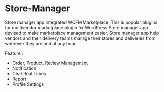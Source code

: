 # Store-Manager
Store manager app integrated WCFM Marketplace. This is popular plugins for multivendor marketplace plugin for WordPress.Store manager app devised to make marketplace management easier, Store manager app help vendors and their delivery teams manage their stores and deliveries from wherever they are and at any hour.

Feature :
- Order, Product, Review Management
- Notification
- Chat Real Times
- Report
- Profile Settings
